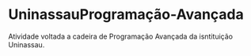 # UninassauProgramação-Avançada

Atividade voltada a cadeira de Programação Avançada da isntituição Uninassau.
